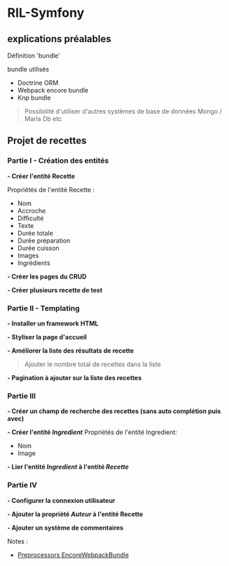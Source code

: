# RIL-Symfony

## explications préalables 

Définition 'bundle'

bundle utilisés 

* Doctrine ORM
* Webpack encore bundle
* Knp bundle
> Possibilité d'utiliser d'autres systèmes de base de données 
Mongo / Maria Db etc 
 


## Projet de recettes 

### Partie I - Création des entités

**- Créer l'entité Recette**

Propriétés de l'entité Recette : 

  * Nom
  * Accroche
  * Difficulté
  * Texte
  * Durée totale
  * Durée préparation
  * Durée cuisson
  * Images
  * Ingrédients

  
**- Créer les pages du CRUD**

**- Créer plusieurs recette de test**

### Partie II - Templating

**- Installer un framework HTML**

**- Styliser la page d'accueil**

**- Améliorer la liste des résultats de recette**
> Ajouter le nombre total de recettes dans la liste

**- Pagination à ajouter sur la liste des recettes**

### Partie III

**- Créer un champ de recherche des recettes (sans auto complétion puis avec)**

**- Créer l'entité *Ingredient***
Propriétés de l'entité Ingredient: 

  * Nom
  * Image

**- Lier l'entité *Ingredient* à l'entité *Recette***

### Partie IV

**- Configurer la connexion utilisateur**

**- Ajouter la propriété *Auteur* à l'entité Recette**

**- Ajouter un système de commentaires**


Notes : 
* [Preprocessors EncoreWebpackBundle](https://symfony.com/doc/current/frontend/encore/css-preprocessors.html)
